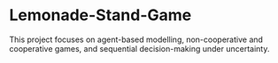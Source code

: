 # Lemonade-Stand-Game
This project focuses on agent-based modelling, non-cooperative and cooperative games, and sequential decision-making under uncertainty.
